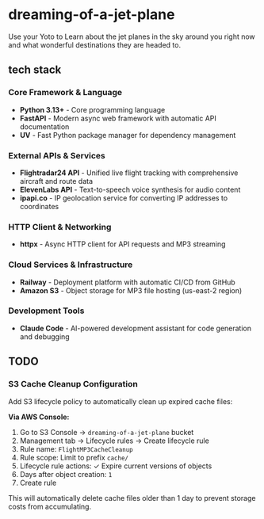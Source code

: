 # dreaming-of-a-jet-plane
Use your Yoto to Learn about the jet planes in the sky around you right now and what wonderful destinations they are headed to.

## tech stack

### Core Framework & Language
- **Python 3.13+** - Core programming language
- **FastAPI** - Modern async web framework with automatic API documentation
- **UV** - Fast Python package manager for dependency management

### External APIs & Services
- **Flightradar24 API** - Unified live flight tracking with comprehensive aircraft and route data
- **ElevenLabs API** - Text-to-speech voice synthesis for audio content
- **ipapi.co** - IP geolocation service for converting IP addresses to coordinates

### HTTP Client & Networking
- **httpx** - Async HTTP client for API requests and MP3 streaming

### Cloud Services & Infrastructure
- **Railway** - Deployment platform with automatic CI/CD from GitHub
- **Amazon S3** - Object storage for MP3 file hosting (us-east-2 region)

### Development Tools
- **Claude Code** - AI-powered development assistant for code generation and debugging

## TODO

### S3 Cache Cleanup Configuration
Add S3 lifecycle policy to automatically clean up expired cache files:

**Via AWS Console:**
1. Go to S3 Console → `dreaming-of-a-jet-plane` bucket
2. Management tab → Lifecycle rules → Create lifecycle rule
3. Rule name: `FlightMP3CacheCleanup`
4. Rule scope: Limit to prefix `cache/`  
5. Lifecycle rule actions: ✓ Expire current versions of objects
6. Days after object creation: `1`
7. Create rule

This will automatically delete cache files older than 1 day to prevent storage costs from accumulating.

